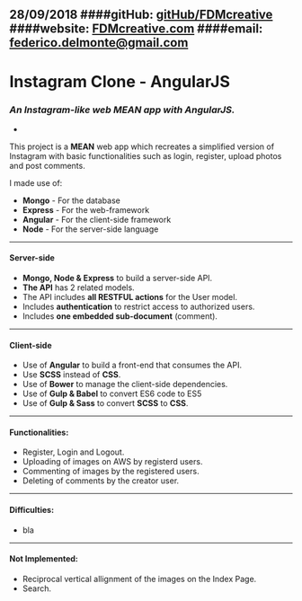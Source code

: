 28/09/2018
####gitHub: [gitHub/FDMcreative](https://github.com/FDMcreative/)
####website: [FDMcreative.com](http://www.fdmcreative.com) 
####email: [federico.delmonte@gmail.com](federico.delmonte@gmail.com)
---
# Instagram Clone - AngularJS
### *An Instagram-like web MEAN app with AngularJS.*
-

This project is a **MEAN** web app which recreates a simplified version of Instagram with basic functionalities such as login, register, upload photos and post comments.

I made use of:

- **Mongo** - For the database
- **Express** - For the web-framework
- **Angular** - For the client-side framework
- **Node** - For the server-side language

---

#### Server-side

* **Mongo, Node & Express** to build a server-side API.
* **The API** has 2 related models.
* The API includes **all RESTFUL actions** for the User model.
* Includes **authentication** to restrict access to authorized users.
* Includes **one embedded sub-document** (comment).

---

#### Client-side

* Use of **Angular** to build a front-end that consumes the API.
* Use **SCSS** instead of **CSS**.
* Use of **Bower** to manage the client-side dependencies.
* Use of **Gulp & Babel** to convert ES6 code to ES5
* Use of **Gulp & Sass** to convert **SCSS** to **CSS**.

---

#### Functionalities:

- Register, Login and Logout.
- Uploading of images on AWS by registerd users.
- Commenting of images by the registered users.
- Deleting of comments by the creator user.


---

#### Difficulties:

- bla

---

#### Not Implemented:

- Reciprocal vertical allignment of the images on the Index Page.
- Search.